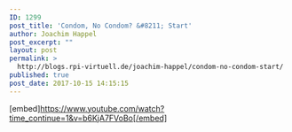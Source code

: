 ```yaml
---
ID: 1299
post_title: 'Condom, No Condom? &#8211; Start'
author: Joachim Happel
post_excerpt: ""
layout: post
permalink: >
  http://blogs.rpi-virtuell.de/joachim-happel/condom-no-condom-start/
published: true
post_date: 2017-10-15 14:15:15
---
```

[embed]https://www.youtube.com/watch?time_continue=1&v=b6KjA7FVoBo[/embed]